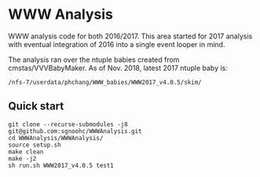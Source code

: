 # WWW Analysis

WWW analysis code for both 2016/2017.
This area started for 2017 analysis with eventual integration of 2016 into a single event looper in mind.

The analysis ran over the ntuple babies created from cmstas/VVVBabyMaker.
As of Nov. 2018, latest 2017 ntuple baby is:

    /nfs-7/userdata/phchang/WWW_babies/WWW2017_v4.0.5/skim/

## Quick start

    git clone --recurse-submodules -j8 git@github.com:sgnoohc/WWWAnalysis.git
    cd WWWAnalysis/WWWAnalysis/
    source setup.sh
    make clean
    make -j2
    sh run.sh WWW2017_v4.0.5 test1
